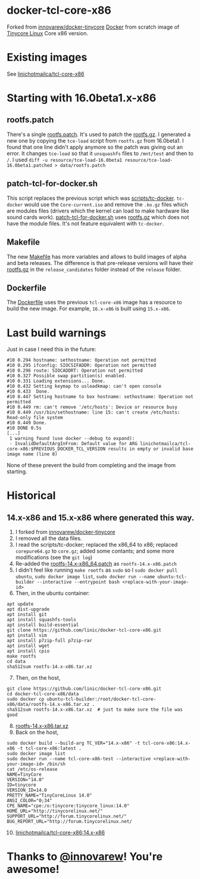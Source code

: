 # docker-tcl-core-x86

Forked from [innovarew/docker-tinycore](https://github.com/innovarew/docker-tinycore/tree/main)
[Docker](https://www.docker.com) from scratch image of [Tinycore Linux](http://www.tinycorelinux.net) Core x86 version.

# Existing images
See [linichotmailca/tcl-core-x86](https://hub.docker.com/repository/docker/linichotmailca/tcl-core-x86/general)

# Starting with 16.0beta1.x-x86

## rootfs.patch
There's a single [rootfs.patch](./rootfs.patch). It's used to patch the [rootfs.gz](http://repo.tinycorelinux.net/16.x/x86/release_candidates/distribution_files/).
I generated a new one by copying the `tce-load` script from `rootfs.gz` from 16.0beta1. I found that one line didn't apply anymore so the patch was giving out an error.
It changes `tce-load` so that it `unsquashfs` files to `/mnt/test` and then to `/`. I used `diff -u resource/tce-load-16.0beta1 resource/tce-load-16.0beta1.patched > data/rootfs.patch`

## patch-tcl-for-docker.sh
This script replaces the previous script which was [scripts/tc-docker](https://github.com/innovarew/docker-tinycore/blob/main/scripts/tc-docker).
`tc-docker` would use the `Core-current.iso` and remove the `.ko.gz` files which are
modules files (drivers which the kernel can load to make hardware like sound cards work). [patch-tcl-for-docker.sh](./tools/patch-tcl-for-docker.sh) uses
[rootfs.gz](http://repo.tinycorelinux.net/16.x/x86/release_candidates/distribution_files/) which does not have the module files. It's not feature equivalent
with `tc-docker`.

## Makefile
The new [Makefile](./Makefile) has more variables and allows to build images of alpha and beta releases. The difference is that pre-release versions will
have their [rootfs.gz](http://repo.tinycorelinux.net/16.x/x86/release_candidates/distribution_files/) in the `release_candidates` folder instead of the
`release` folder.

## Dockerfile
The [Dockerfile](./Dockerfile) uses the previous `tcl-core-x86` image has a resource to build the new image. For example, `16.x-x86` is built using
`15.x-x86`.

# Last build warnings
Just in case I need this in the future:
```
#10 0.294 hostname: sethostname: Operation not permitted
#10 0.295 ifconfig: SIOCSIFADDR: Operation not permitted
#10 0.296 route: SIOCADDRT: Operation not permitted
#10 0.327 Possible swap partition(s) enabled.
#10 0.331 Loading extensions... Done.
#10 0.432 Setting keymap to usloadkmap: can't open console
#10 0.433  Done.
#10 0.447 Setting hostname to box hostname: sethostname: Operation not permitted
#10 0.449 rm: can't remove '/etc/hosts': Device or resource busy
#10 0.449 /usr/bin/sethostname: line 15: can't create /etc/hosts: Read-only file system
#10 0.449 Done.
#10 DONE 0.5s
[...]
 1 warning found (use docker --debug to expand):
 - InvalidDefaultArgInFrom: Default value for ARG linichotmailca/tcl-core-x86:$PREVIOUS_DOCKER_TCL_VERSION results in empty or invalid base image name (line 8)
```
None of these prevent the build from completing and the image from starting.

# Historical
## 14.x-x86 and 15.x-x86 where generated this way.

1. I forked from [innovarew/docker-tinycore](https://github.com/innovarew/docker-tinycore/tree/main)
2. I removed all the data files.
3. I read the scripts/tc-docker; replaced the x86_64 to x86; replaced `corepure64.gz` to `core.gz`; added some contants; and some more modifications (see the `git log`)
4. Re-added the [rootfs-14.x-x86_64.patch](https://github.com/innovarew/docker-tinycore/blob/main/data/rootfs-14.x-x86_64.patch) as `rootfs-14.x-x86.patch`
5. I didn't feel like running `make rootfs` as `sudo` so I `sudo docker pull ubuntu`, `sudo docker image list`, `sudo docker run --name ubuntu-tcl-builder --interactive --entrypoint bash <replace-with-your-image-id>`
6. Then, in the ubuntu container:
```
apt update
apt dist-upgrade
apt install git
apt install squashfs-tools
apt install build-essential
git clone https://github.com/linic/docker-tcl-core-x86.git
apt install vim
apt install p7zip-full p7zip-rar
apt install wget
apt install cpio
make rootfs
cd data
sha512sum rootfs-14.x-x86.tar.xz
```
7. Then, on the host, 
```
git clone https://github.com/linic/docker-tcl-core-x86.git
cd docker-tcl-core-x86/data
sudo docker cp ubuntu-tcl-builder:/root/docker-tcl-core-x86/data/rootfs-14.x-x86.tar.xz .
sha512sum rootfs-14.x-x86.tar.xz  # just to make sure the file was good
```
8. [rootfs-14.x-x86.tar.xz](https://github.com/linic/docker-tcl-core-x86/blob/9dcce198e2c94b638092a57d048540a72ae0444a/data/rootfs-14.x-x86.tar.xz)
9. Back on the host, 
```
sudo docker build --build-arg TC_VER="14.x-x86" -t tcl-core-x86:14.x-x86 -t tcl-core-x86:latest .
sudo docker image list
sudo docker run --name tcl-core-x86-test --interactive <replace-with-your-image-id> /bin/sh 
cat /etc/os-release 
NAME=TinyCore
VERSION="14.0"
ID=tinycore
VERSION_ID=14.0
PRETTY_NAME="TinyCoreLinux 14.0"
ANSI_COLOR="0;34"
CPE_NAME="cpe:/o:tinycore:tinycore_linux:14.0"
HOME_URL="http://tinycorelinux.net/"
SUPPORT_URL="http://forum.tinycorelinux.net/"
BUG_REPORT_URL="http://forum.tinycorelinux.net/
```
10. [linichotmailca/tcl-core-x86:14.x-x86](https://hub.docker.com/layers/linichotmailca/tcl-core-x86/14.x-x86/images/sha256-91db888ce3030f8d481cfc645b8166412ef5a74ff7c16fdbc9fa55df431737a0?context=repo)

# Thanks to [@innovarew](https://github.com/innovarew)! You're awesome!

